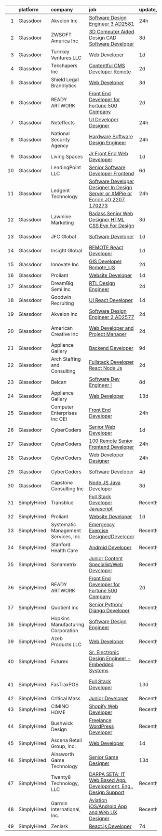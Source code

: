 

|    | platform    | company                              | job                                                                                                                                                                                                                                                                                                                                                                                                                                                                                                                                                                                                                                                                                                                                                                                                                                                                                                                                                                                                                                                                                                                                                                                                                                                                                                                                                                                          | update_time   | location                  |
|---:|:------------|:-------------------------------------|:---------------------------------------------------------------------------------------------------------------------------------------------------------------------------------------------------------------------------------------------------------------------------------------------------------------------------------------------------------------------------------------------------------------------------------------------------------------------------------------------------------------------------------------------------------------------------------------------------------------------------------------------------------------------------------------------------------------------------------------------------------------------------------------------------------------------------------------------------------------------------------------------------------------------------------------------------------------------------------------------------------------------------------------------------------------------------------------------------------------------------------------------------------------------------------------------------------------------------------------------------------------------------------------------------------------------------------------------------------------------------------------------|:--------------|:--------------------------|
|  1 | Glassdoor   | Akvelon  Inc                         | [Software Design Engineer 3  AD2581 ](https://www.glassdoor.com/partner/jobListing.htm?pos=102&ao=1110586&s=58&guid=0000018248bde6568bc8b80b3bc1a1b0&src=GD_JOB_AD&t=SR&vt=w&ea=1&cs=1_f661f28d&cb=1659077781447&jobListingId=1008035924491&cpc=B6B3C9DFD680C28D&jrtk=3-0-1g94brpkmii3j801-1g94brplaihn5800-bb053d7542c3294f--6NYlbfkN0BedaSJ74Gjs1g2m8qO5X9JEW7GLVUAx6MMatG1vm1iFZ1AEJXt9YmBBxdGXzWLnqbGQ6Fon4BxUArGb7V_sygl8RaG7Ipt_LmGWT4HlIMD0FHp2s8HwKT4DDto-Zfb9xSVlVAtviKmjC0Bf3RBc5etSFlN6YvL6tLqIiMiQxjU7sOFlZna4bWdaKYpAZr_Q5Ocr74OZc5S_WkCvRlbsmtfROGJ8bB5y6PPdgXATihWEYWsAv1Cr-OYAJmRO00mQfhZspFZGfFbvs0CyXeSycv049Q-MLouRKqb9hGneUnYq1Mgh6gRWjjAdffk3_Xvs49wSgfrLNa4eATIMsCH-Ka5Dinpie9tICc2z4JPPkMN2tisYfhhwIbriPj5OY_mPDYevsdEorGKSqY_1rqcURaxbS5qliLUkcCnz1nEM-py3Zi3GzB0PG8LI2-PW0_vtggfcq864Nx_ide_vwLYj8jwt7xGQr-T8CavOh6cEqrs3FBLdrfCe5ZqRBQ3aCTHBlGV5-YNyFL9s5hp-YGHQa6c)                                                                                                                                                                                                                                                                                                                                                                                                                                                                                               | 24h           | Remote                    |
|  2 | Glassdoor   | ZWSOFT America Inc                   | [3D Computer Aided Design  CAD  Software Developer](https://www.glassdoor.com/partner/jobListing.htm?pos=101&ao=1110586&s=58&guid=0000018248bde6568bc8b80b3bc1a1b0&src=GD_JOB_AD&t=SR&vt=w&ea=1&cs=1_6b8be016&cb=1659077781447&jobListingId=1008028413603&cpc=3B453408E5782294&jrtk=3-0-1g94brpkmii3j801-1g94brplaihn5800-7cfc9b44e995e1c8--6NYlbfkN0Al--CnnRAAemIt_jfh57jxz0oZUFSmuvBQtr16jS88RRLe8Ac7oVcsiyg-vicHt85WlGgMjQ3jT_JXQEFEJM2J6WbHKirNqK3Z481xKc2l-WsEBEiFHTKZzwi3TM2D5oDtmy1YCJtTLM5VPw8FD8ycXz93Nw6WVEOhwseukaqVqFM4pURWTwlnC0FcXcD6Ew_Oa1pjAKMnpfwzLCDWQggboFqxy3_PgB30dnCtBA3lV1mjzatN6677McNX80z9mNpHKlxWeQDKjYTOhZb4-bKRG-r5aQjZvvxu4Dovw53lXGNJXcyyjyAdEQ9o1i29Ua_IDUrR8FOfROZYHr3ASN2FMxGCBTzSZJiMbJfvhnjGymoVoaGICqDVwz0I7bMF_QLZusjrsEJzC1_nuOEDhlkHTBk76eOqOazeMEJrfKh7LVfwZYjHP97tQzIt3QWMaJ99M5XrqPITt1El2cCDmUQUkvO08C_03gv6p7d0BE2jQqjtjcXwh2auk3N5UC6OCLKBSzwfs0gjlEyYYwM2tbF5AolNSTUYGfn9X9bv5x6v4w%3D%3D)                                                                                                                                                                                                                                                                                                                                                                                                                                                     | 3d            | Melbourne, FL             |
|  3 | Glassdoor   | Turnkey Ventures  LLC                | [Web Developer](https://www.glassdoor.com/partner/jobListing.htm?pos=103&ao=1110586&s=58&guid=0000018248bde6568bc8b80b3bc1a1b0&src=GD_JOB_AD&t=SR&vt=w&ea=1&cs=1_bd7b3bfd&cb=1659077781447&jobListingId=1008033218069&cpc=723ADC3DFE402989&jrtk=3-0-1g94brpkmii3j801-1g94brplaihn5800-6e42ac23e344e008--6NYlbfkN0DeXU0vMxLyKhfauY-dgUBa_3v1DHLtGGo4EP_Dl8CiY3vcLdlFpMXdwJuQxvBToNVOgm7RZ6-g5fhj9bwb5bdO82vgyvvtEF_X3MQxu1b1FFeaetZN4pqGAJPicEk3KQN797p6-jxK8Wn5APka9zAS3gXAw25yU0aXDNZaiaO8kfX2Jlw_tNgA7XyZ2d0G_Uj40CVmyqb3103QyRJgaabE3z81Ohkzc1IDOqLk5CqB5j8Fdyh-MVoEZOShMOHnYJRcBXkHVnwuhUMhj0KYgcsQrheMWQBQKEqsHjFLc0-n52zM-kfGMiBedWEDWa8aZaDAs3Pw6c8f4rPE4ogV_25MVLsAGLK5D0qTHpz2JYcQMyLhKO3cSfV7mDR-ZFbICMWc-mZiJaTswDfGayCLtG8TSeqdmykZXYwZ6ydj9kUeVloEzjOHyshwakECZz4_QDY96ofWpVl_jFNwDlzgyx_AE1EHVMmxUb3IGQ9H8V32fGDSxvtlICZeTKHZ9TTLgKo%3D)                                                                                                                                                                                                                                                                                                                                                                                                                                                                                                                                       | 1d            | Remote                    |
|  4 | Glassdoor   | Tekshapers Inc                       | [Contentful CMS Developer    Remote](https://www.glassdoor.com/partner/jobListing.htm?pos=130&ao=1136043&s=58&guid=0000018248bde6568bc8b80b3bc1a1b0&src=GD_JOB_AD&t=SR&vt=w&ea=1&cs=1_3a8f4227&cb=1659077781451&jobListingId=1008030721254&jrtk=3-0-1g94brpkmii3j801-1g94brplaihn5800-f843ec89b18be206-)                                                                                                                                                                                                                                                                                                                                                                                                                                                                                                                                                                                                                                                                                                                                                                                                                                                                                                                                                                                                                                                                                     | 2d            | Remote                    |
|  5 | Glassdoor   | Shield Legal   Brandlytics           | [Web Developer](https://www.glassdoor.com/partner/jobListing.htm?pos=109&ao=1110586&s=58&guid=0000018248bde6568bc8b80b3bc1a1b0&src=GD_JOB_AD&t=SR&vt=w&ea=1&cs=1_3a50d0cb&cb=1659077781448&jobListingId=1008028234356&cpc=42BEC95245890617&jrtk=3-0-1g94brpkmii3j801-1g94brplaihn5800-aa380593fae3c19f--6NYlbfkN0AY4guaBc_odNxnJHTncvfwFu86WvDwtbc_K-gSZc1x5K7wdWHYCJnRp1Locsx80aYeKxKbs3sTBvFSDwBImemlYRB_e4OQYRrXxD9lkdg-qLSJy7X3bVycCTf_UEZ1FJpnKfVLQtn9kZEOtD2QugQ7t6lLq_pIjFKEkKBFYlzOARkx5WAdxaC6mzVyzPCaQkBMyymXsEkYXesGKM6c0Ogke_aBV0e1A8f4v1anJJHtoxUq_IjKhcbbERjXEvD-_LFzMHfS_bsLFuH_xUQQwqKgYGZPsNB2OvasUUVdIqKc80_W7kI_bBE2pOlwCh1a3L8sufpUrpThPGYNw31sVweWOdBD1ONp_LnZ_sj3FB6PSvwk4ZG9K4FNJHAMeAABnyalYnPeyxm9ZSx2HylghS6EP_Ew39DlYqAYuQGqC5kHrrxGp4dKPMIgF3bLw8VcA5eHfcFWvwcQ2YrbXb96PBiXYfHcFsaqO23LLPC4TUWMWEAZpQWVqFB5)                                                                                                                                                                                                                                                                                                                                                                                                                                                                                                                                                     | 3d            | Carlsbad, CA              |
|  6 | Glassdoor   | READY ARTWORK                        | [Front End Developer for Fortune 500 Company](https://www.glassdoor.com/partner/jobListing.htm?pos=128&ao=1136043&s=58&guid=0000018248bde6568bc8b80b3bc1a1b0&src=GD_JOB_AD&t=SR&vt=w&ea=1&cs=1_96ba3f10&cb=1659077781451&jobListingId=1008030771215&jrtk=3-0-1g94brpkmii3j801-1g94brplaihn5800-28f0fc5314bca22e-)                                                                                                                                                                                                                                                                                                                                                                                                                                                                                                                                                                                                                                                                                                                                                                                                                                                                                                                                                                                                                                                                            | 2d            | Remote                    |
|  7 | Glassdoor   | Neteffects                           | [UI Developer Designer](https://www.glassdoor.com/partner/jobListing.htm?pos=114&ao=1110586&s=58&guid=0000018248bde6568bc8b80b3bc1a1b0&src=GD_JOB_AD&t=SR&vt=w&ea=1&cs=1_b98787b2&cb=1659077781449&jobListingId=1008035815652&cpc=A65DF3A704A48F9B&jrtk=3-0-1g94brpkmii3j801-1g94brplaihn5800-20f55369306aed9b--6NYlbfkN0DkPptDrJXidHbiX_cAZqY1TBO6BcohTQUDFYyXRozAXCnWqtX7QyrzcYv9EndguHV_IYNUs5ck1ZNkV2z6i7iiuV4OTGKyI1osLRjBbT2zRg4N75k-chFUjmQzO5tawvSTDDEFL-1qL0mLp-23FXEbeegyyD85pNTeJpus-BFdAfUuFZdR2HcO4ROzt9wEwVjQbO5jT8VwvdkcNhJK1HeJb0Ua7HCVsio0A9xLXotKN-aJEfpke28HjUn0nmsJTSH4MM9kY8-YMSMWy_jAsh3Ci240AOhdPy7SI6MSDg8bBiz3GaLKVkHyBWbAfplSepAePt6uLIDjG-6qyaRyrRqBumabBzsBKtHFnPL-rHZqoc4mb7IxHNOBkivzFClAFkqQ1EZB1hM59JTigKHN_cGGrbUWUCiyKTsvutxSO1hdhfNOxRciErTG_ZCERDiqZmBBx2H30zsiU1KQ3u12A59LFgOuj_eF5s-MjyiwstEpq_c9h1Vh8Kl0hPAmFQlcrTIbbwbpihf6eQ%3D%3D)                                                                                                                                                                                                                                                                                                                                                                                                                                                                                                                 | 24h           | Remote                    |
|  8 | Glassdoor   | National Security Agency             | [Hardware Software Design Engineer](https://www.glassdoor.com/partner/jobListing.htm?pos=113&ao=1110586&s=58&guid=0000018248bde6568bc8b80b3bc1a1b0&src=GD_JOB_AD&t=SR&vt=w&cs=1_aab287ca&cb=1659077781448&jobListingId=1008035777656&cpc=1160948BCBA38B5B&jrtk=3-0-1g94brpkmii3j801-1g94brplaihn5800-842421865605bd03--6NYlbfkN0AC5S5KfpcrE62cRuYLg6qW_HWiPjKHP06qk-AGfbwYtGlr3wcSMURH9oqKq1q2FCcvg4CHp_3_yvxxulMQz-EsfkuHkz1KPjBr41Riy-WVNqw5XjB7TDPTmRDE0zKWWvBtmpayN9JWXoKCQaeqAIOw4SxMUQYKDqcI_RMZajx_3Qq1xgW48Dd2C--5dZ9iYlSkXd-Q-4TyGAzokiYyqDtsVlpsKJRutsKDmJ30OLJqlGrK2ApPP5YoStHI7djJ8hE_duzwc0NQywuNM4YEf32ezT0blBqgCto43g2maw5hbOS-Z6Ch8BmeJ9feZPVvC5hqlrQ5abYLrrkhsIGtTNqQnSi3Bi-r3_c8bse5wzVbO5z-d8Rzen_nRj63H6_syVU18sY7-yENVBjT8ue1QrUDkurr_sjX-SndTIL9QPKheoaDhN-mHg_GfyBzKkAmhNzBcT2xU5bNjhIxXKyXE2XYMvVvJWtEML0%3D)                                                                                                                                                                                                                                                                                                                                                                                                                                                                                                                                                        | 24h           | Fort Meade, MD            |
|  9 | Glassdoor   | Living Spaces                        | [Jr Front End Web Developer](https://www.glassdoor.com/partner/jobListing.htm?pos=112&ao=1110586&s=58&guid=0000018248bde6568bc8b80b3bc1a1b0&src=GD_JOB_AD&t=SR&vt=w&cs=1_19db804e&cb=1659077781448&jobListingId=1008033097723&cpc=C4A69CCDBB3B9599&jrtk=3-0-1g94brpkmii3j801-1g94brplaihn5800-7c86fdc9ea37036d--6NYlbfkN0BCErBklGPwVdmEBWKJvGOx97ULaje17ViBys7QDBnJ36oFFJ4rVS9Av86F4bdEHgsCb3-5Zlg3PjATLNb0LDZm35ZQ0fL-Llw0tla1pPOq9stJmTsYAU6_fUg_2S4SLtjhxEUlc1X0rWmTDc9SGQ8FBOQqeskZl0gHPox6ZAC2NjvB--WQfispaRa3frs-Hg4h_2pZFkG5clHFCnyoHwxNNqDAc3MNudLnyZIV1VSc8dY9OqZ-fpBtcVUrfylOo0EKJyceh3mg3x9oPpBjo6pmjIyduVpvzR-pD6hoYikIqSCmVyRs4D6dxSW4VT2TQHcnFw6CGK9vYY-46ap8S_yh8v9ObqFN7O-P9QV_O6zinYSUoEFiWTzUneV24x6q6DvBd29yxqDzm-5hDO-hkJXIaTC26RAHeWFoluAgdCguMj1pfzHN2gLxFMvTrKdGCtYx0g9VNwBJcKWJ54rbJB7R3wd6USMnhn970HxEKQgqrRq26gpL8HRE_LPGV2PQwgBtBLxeTe5qdfWqWNfEOTSEfd3d8pY5jSgCZVqvTLIXdjCrY3shqSter7cn_EzgzCeHZnphZJmaEXjnXP8sGVjZ)                                                                                                                                                                                                                                                                                                                                                                                                                                             | 1d            | La Mirada, CA             |
| 10 | Glassdoor   | LendingPoint LLC                     | [Senior Software Developer  Frontend](https://www.glassdoor.com/partner/jobListing.htm?pos=105&ao=1110586&s=58&guid=0000018248bde6568bc8b80b3bc1a1b0&src=GD_JOB_AD&t=SR&vt=w&cs=1_e7fca8c2&cb=1659077781447&jobListingId=1008023577553&cpc=BC94DADD91C18169&jrtk=3-0-1g94brpkmii3j801-1g94brplaihn5800-82fa04a05c3a09ae--6NYlbfkN0AMU85yDPFKRmyNaJX4vsZzzCZO8oGW3wN3dIQS5LuX8APSEdPLZuyb0wEk9g8ACfIYtRd5OYhqVF7PEYILND5L5ULGQoXJqPDg85ajoEp9eiwBN-yo4Ety9oRhcNMcfo8gSCGC_MNm0DhyPSkrPsHd5NLfAJLy_E5cihRLXRfhqSiDCRkttL6mZRv-bFAmdJ0VjdKHuHumLPfPTlsTYJAJH72yflCz-wTTYb6RudAr5LOvRgUTjSLEFPGjIVYSr-y80JfWcnHcM7nRCwE47VwHr_NMNzFFXivU4jI_0HIrKPm3HtaI57GElQhMB8n1J9x3pnp9HFACx5RTtha7q-cFkog9uCm_cnMl7NUG5-c6LrwqNu8Hq3uLl-1IFXUxIm4KoNTaRU9K7BulNriFlOF03C8xhsP1CCIPZAeZRoI4vY7QgNSDYRr3OCPVdLQurb8EZEFy9MIPUj_QgTv9oCMP_1EZ0oWCUDMSr0wnQ_sdGtV6pcy4kTqzKqNQTVf6OQS0wkORQrMJ13Xiyz7TXV-mP4Q5o5OXSpXIreHImwhR7pYUnsPzKviObMLtd-OcyTkCHraIk3SFHy4YayMt6IDPnnc-6ULDmot_SlttTLbJ_r4gk3my5lU2XgCCcxYLivBmSIgo0gFM1TFYGGbIpfyuOdvfta2UsBA%3D)                                                                                                                                                                                                                                                                                                                                                      | 6d            | Remote                    |
| 11 | Glassdoor   | Ledgent Technology                   | [Software Developer   Designer   In Design Server or XMPie or Ecrion    JO 2207 170273 ](https://www.glassdoor.com/partner/jobListing.htm?pos=118&ao=1110586&s=58&guid=0000018248bde6568bc8b80b3bc1a1b0&src=GD_JOB_AD&t=SR&vt=w&ea=1&cs=1_1496cca6&cb=1659077781449&jobListingId=1008036293673&cpc=3BA4CE39D5B5DEF5&jrtk=3-0-1g94brpkmii3j801-1g94brplaihn5800-a317307a3159f946--6NYlbfkN0BhfrGGbcblirJ0_oD-V1jJ9SBvie1turFDKTAe6KCgNxcglQf_GDNs19Mxti6n_Sr8FU0Gy7qk1R06PT4bc9sbvJJegYA8FIK1Zd0Kk4yucG9-8w6TtImvAhnetp4zR46hcn14uJG57yfNX0_zoERoc9IMjsVosQ21PUFOrVbD7iAlQViHdIUZq_I_CmkEwDsdXhDJvNPk1qoqiGCS9ZVJ8a7LYQamwXRNq3ZhsCUVehXb3jR-kGOZociJbsLoCGna9FO0y69R9KdQY4wwduT1Q4N8ZrgVZrwUl2s1YFUyN3MiM6KDzLIDJy9EfiSdeuFsQxhnUkQN3RC8se-qissqqLLkbs5zmBC_nYK0pDDBrx6lxtbSNNURGruspauEyKeJ2C0xiEPE0ygdDUIqKJfWe3aPDnSP1Lk_hcz2SwoT3cRMEOjgaoEjiTGdXkUHGTG_OK92lsPGYV1lrUHITkmS7OCgFFILxx3FPADWDmVhByUyW6BJbLDhEZprtQb7XVHal-vrWZ4pAKzGp3ENKrOMN2RIUtHlhcm-YDZWPkUMAa5A09uAGU_HySnqzgs9hLMuAWhgxLJ6bz23Tl6Ad1KOH9R9niJ1S1lxapb7uD86LpI2EKAPlU1nN2klHiupZGUbpZLUiLn8CMetB__bpbM4wIaoWz8NW2lWNO85Ncwr6IG_eIBpq74WjjZlqqzdAxF4icK1qwsiksk7I5Ve_Eb7)                                                                                                                                                                                                                                            | 24h           | Anaheim, CA               |
| 12 | Glassdoor   | Lawnline Marketing                   | [Badass Senior Web Designer   HTML  CSS    Eye For Design](https://www.glassdoor.com/partner/jobListing.htm?pos=106&ao=1110586&s=58&guid=0000018248bde6568bc8b80b3bc1a1b0&src=GD_JOB_AD&t=SR&vt=w&ea=1&cs=1_d9f06a48&cb=1659077781447&jobListingId=1008028237756&cpc=9A35C3CDC9AD954F&jrtk=3-0-1g94brpkmii3j801-1g94brplaihn5800-5fb0eb4f4e2de45d--6NYlbfkN0CSgGTbSPgM0xpgWRkp5SRTexU57Zk_6_bZ18eqb9d2QAIj3HCdex1xvxqOp6ajUhQiRTJNW1fpP7Fg7WVUyRqdkrCtZ4fm7tW8y_iFjKH4pm9BC9J_9qYWk1PD3ToKEQ95_-sAFR3Qe9QUUpNSSSmUcyYNQiclhZzrlzQMIDBGCoK2t9xqfi8wGygjhYC1Nqw1yPWlLCTQ0FrD1oRa0AvmkJxOXB-knWTZQ8IRXDdiMy8OpZqH_CwD9egkBpXCOllzXIsT-qwnGJXRyIaY-p_GDnXxi8ywmAtwVPH6Gu4nu7FSbS4cEcIQbdqViPDUpe2JJCoOVndUbwp_4tTjiKcF1utpaoBJWWAVUQED8RNdHG3t2LCm-F8dXwXVZVbxIDTRvp3xiaR1BotO72BZ8LR_zL-miHI0jLOA9YXQ2Z27C_As-a7roSQSBqWGyjwhM0_4-h0hmyhzs5xJ7VaEy84yfk9E3-kGeYRBLisRqeorqQk3BkQzkc1FKnpK-Kh8v4t1J_okgN2rIQ%3D%3D)                                                                                                                                                                                                                                                                                                                                                                                                                                                                              | 3d            | Tampa, FL                 |
| 13 | Glassdoor   | JFC Global                           | [Software Developer](https://www.glassdoor.com/partner/jobListing.htm?pos=121&ao=1110586&s=58&guid=0000018248bde6568bc8b80b3bc1a1b0&src=GD_JOB_AD&t=SR&vt=w&ea=1&cs=1_374fe7e6&cb=1659077781450&jobListingId=1008033224819&cpc=451933188B21919D&jrtk=3-0-1g94brpkmii3j801-1g94brplaihn5800-3d28520e6c094a8d--6NYlbfkN0CTchQM2BHVwpx1ktW2NlScLUjL7QVSfIE1jdaBK1YcLNx1-idAn4bz13YRyUITseRnCGeWcDPhFcRboTWsj7rNnSH8UAMh4MNIpoE-ytK2xNaVcFR9rcpssXmqZDFdcFqUDxyUfhIEcXRfubZegfj-uXKVxItolDnJQmN71WbfC3rFjt2Ncurt4MOf2TtmKWcmk4nUAai-nJ1CPjTR8n4OoyDBWScS-TyRKCff7v5_vbmVkXkgpiM8zoO_g3IFEMbgeJX-FbmGVoqGNCo4z3SzjqxGmLG2QFk4Ad_j1qcv9L9FrHZvPqsKmIULTw_4pZ5-BxBnFKUKBxYENoAG040FregBu7pTJgnk_e6a5XB0z0jGOcc13WeI_BAud6yZCn67u0E5YYXxmX0r__t4PsSJ__5LqoQaVw7eMpw8B9TJ7M63rQPC8n_xqpXHcss092pSpmGeAJUnF7sBEo0fvTmr1OFNANvVgayFSHALsAXUxBVUfHO_4AFlgqF_6JEk4NYW0y8o0kOW2A%3D%3D)                                                                                                                                                                                                                                                                                                                                                                                                                                                                                                                    | 1d            | Harrisburg, PA            |
| 14 | Glassdoor   | Insight Global                       | [REMOTE React Developer](https://www.glassdoor.com/partner/jobListing.htm?pos=115&ao=1110586&s=58&guid=0000018248bde6568bc8b80b3bc1a1b0&src=GD_JOB_AD&t=SR&vt=w&ea=1&cs=1_e98da26b&cb=1659077781449&jobListingId=1008033584137&cpc=654405A9B1E0A9F5&jrtk=3-0-1g94brpkmii3j801-1g94brplaihn5800-2a83082ed18ac851--6NYlbfkN0BKkHZu3wF05EeDimN_p6sYpKCMArvwa95YdH7UpkaBCkTAlOdu2lVgZ5yts_CGftg5hKCsCSvk-YoMsBXhsf4Bw9OVrDJrznVBisXgtqRMSDhbo_gjPnlYnwgpWPDDDaE_xuHizV4LUTbtapQFpHKhi51M_zh1m6TajkH_HaiBh6TjAYmk1mtDFNWBPfXrVvdfIOvnQTXSGwxyqwJhb7Lzq4DO0iR3ERq30t9dv_ZzlN8PyUd2gg-h5j2kgj-kmLTP6tFLA7yqUMXPHWp5nR_I29d2gBrtdMnvDDM_zvqVIngPmmaLXtocwk7kclNE2RQmmtr05U8E1uLVKdP7pSRzLGpLbqfGKAg2qnCGwrkis5UUz_MeCdZd9UyCaH-Cyjx1ds4PmWA_KHz4QWVyB9O3XV6KpP8D7fmvnZHt5xg1j9Qb40mQkwpq2KmN3WdFk8Akx6u4bE7Ho6ejW_3SkkV11Cx4G-Itxei2XYwPFQkzb0EbqnWs--5pN85zRiDyQVMfkGId1PspPw%3D%3D)                                                                                                                                                                                                                                                                                                                                                                                                                                                                                                                | 1d            | Remote                    |
| 15 | Glassdoor   | Innovate  Inc                        | [GIS Developer Remote_US](https://www.glassdoor.com/partner/jobListing.htm?pos=111&ao=1110586&s=58&guid=0000018248bde6568bc8b80b3bc1a1b0&src=GD_JOB_AD&t=SR&vt=w&cs=1_f4e3a879&cb=1659077781448&jobListingId=1008031307907&cpc=1FDE87803EF93CD3&jrtk=3-0-1g94brpkmii3j801-1g94brplaihn5800-92c06fa26b15e091--6NYlbfkN0AoVyl0Z5GpsU8Pgj45A4EeIowv7x5WSzAT0pLcY0odFLOPkGN5ztqUNUO_fWemwQe5-VMDe7F3-Vrll5sHLlUq_2_78Pkp5xNceejwKY_LLuVvIzZbdNabonVXuAdda9DvCqsdB8i2Ms_anKSJBvAh8TjJcgD9AubEjrAT8JzbKiVJWSqjsSuWY6ROtv3EpLbCB0Sb8jmZhznJ6HsUsOBYMx9NdYNPH6nSmZM9TKPLcGNWlxWN0x1SJFCxwUW4AVRk0Dcu1Jglxc5UCUSWP4ImdagzowzbGC3InyImGi9qHp3RTOyUQf7vj6ykF7uhFa0Yw-p4WEedo5ctYZWGVixh1WsslmHvWjSF-XOo1nrhGBYPk3bOKwbI7A2q-e00TasSthbpTBfQUuauJpXlM5Fm_TXZ4pqr9Z-sPnLXCito5K5TraWdM48WflJsoyVISevrd5zGJuf86A0PZmesWOS-9p8VNjlYOgGuhnNScHC9qh_o6dHNXnXrWMt0-o6NE-aIiGIE8nO1I2GOZ1_Qbg_Cm3f6x0Ds5MU8u5YFYVCq7cFDdXQpWeST)                                                                                                                                                                                                                                                                                                                                                                                                                                                                                | 2d            | Remote                    |
| 16 | Glassdoor   | Proliant                             | [Website Developer](https://www.glassdoor.com/partner/jobListing.htm?pos=129&ao=1136043&s=58&guid=0000018248bde6568bc8b80b3bc1a1b0&src=GD_JOB_AD&t=SR&vt=w&ea=1&cs=1_6868376c&cb=1659077781451&jobListingId=1008034403112&jrtk=3-0-1g94brpkmii3j801-1g94brplaihn5800-c05660cb7fb4f90a-)                                                                                                                                                                                                                                                                                                                                                                                                                                                                                                                                                                                                                                                                                                                                                                                                                                                                                                                                                                                                                                                                                                      | 1d            | Remote                    |
| 17 | Glassdoor   | DreamBig Semi Inc                    | [RTL Design Engineer](https://www.glassdoor.com/partner/jobListing.htm?pos=107&ao=1110586&s=58&guid=0000018248bde6568bc8b80b3bc1a1b0&src=GD_JOB_AD&t=SR&vt=w&ea=1&cs=1_a67fe68b&cb=1659077781448&jobListingId=1008031268304&cpc=8B69257BFB62E45C&jrtk=3-0-1g94brpkmii3j801-1g94brplaihn5800-dd7c28f29961fe90--6NYlbfkN0AtlW_omU2Xx3W-19HQ_drmTKCWebiHnmA5lS5PDL5G8VZrnQuVcD_reF50_LZW-myWKlYJhaFIw7AIdWUnLgxDbArVJt5AJaH36ZjIrLsBUMdGgCln9stV7_034t_YdLBJ94zv2YamU1jKSAIEywTdTg6o50WkYSU7jrReFwD7QRT2uN8KEmwiS38Ab1K-alicyiEkBDEf2HgXEid1KzVDJYb1aHquL8v-gIPWP9VNBE7C8GUIQM_QIIKJaQIPzYNl5_di3yfrkhS5KKn4s7fRstMqJHRokBSZHeYOQgtGfqoiwhLiKOOz1UeU0oP-R2FZld-Ih_BTICd4-EkKToMNw0NwwII4yQS9YQdObyiy3v-1l5uhjqNvkP8IETkp6H5siqFTXXnMHLKNX2GSdY2FKgQxzWZ0qtHhJsGYm8A3FWVuIKfhHQQhy9qc0sWmAXAg5XV-7df3w_YEfwnJES8M2ug_o2HH0y8Y4njKRH-GhcFI5CixnXQROr-FWD_VTm8%3D)                                                                                                                                                                                                                                                                                                                                                                                                                                                                                                                                 | 2d            | San Jose, CA              |
| 18 | Glassdoor   | Goodwin Recruiting                   | [UI React Developer](https://www.glassdoor.com/partner/jobListing.htm?pos=117&ao=1110586&s=58&guid=0000018248bde6568bc8b80b3bc1a1b0&src=GD_JOB_AD&t=SR&vt=w&ea=1&cs=1_e0a560d1&cb=1659077781449&jobListingId=1008033583094&cpc=2F9DD8B511C89582&jrtk=3-0-1g94brpkmii3j801-1g94brplaihn5800-f2ae3ab771306160--6NYlbfkN0CxjMr8UpMCA6oxnxQ4uxcX4bQnO6D1al2wmyIZZS5KU-tvIHWzS-95XUksm1Da5irDaC4Ih1HIzWVvPMhPqSWM5TTj-uhAfzjxWcpuGYplyY1EyMPsnvb1WnmR1wXymk29X9si9LnLZlOmvHcyGPrd72q18Y-JZzKFM2ZThfMB_xywKoOEW6AQXgsLOBNzj6UC_aJiI-KLZ5lwPqJxXskzdDxuW-TulDI9UC_GLdbzekczy-wqGRpTJzbTT0aXp6OY-76HFpnfoaJk8gIwPJN4FK0cWc2btal7IeOqYV5a6IzMYm7DG-xkgGTszSDKy0XtEJq3QMOzRuFn96xU6-kFAPbIcURWRHF-PFFbSzxxPzTE4r_Z0fY4yAePVP5g_pzfxpMPBicBiojoOD6CZIjkLmxpVIXeaBWJYSm8aVxAsSNobRwCd3nXn3Gr0gofhann4--Ktu3oUyPWgT9JOF7Gclsoriu-AnzCpz5D3mHUvXqfdbG2Aq4MJXh6rMd4bKWsQRJfoQV5_uGp46L1oCx_nB-pgrz4Arjv0dMVjdFnoo4tOSShhB12)                                                                                                                                                                                                                                                                                                                                                                                                                                                                                | 1d            | Dallas, TX                |
| 19 | Glassdoor   | Akvelon  Inc                         | [Software Design Engineer 2  AD2577 ](https://www.glassdoor.com/partner/jobListing.htm?pos=116&ao=1110586&s=58&guid=0000018248bde6568bc8b80b3bc1a1b0&src=GD_JOB_AD&t=SR&vt=w&ea=1&cs=1_a26e6bfe&cb=1659077781449&jobListingId=1008030746176&cpc=F5E96E35A1725171&jrtk=3-0-1g94brpkmii3j801-1g94brplaihn5800-33ea6736c383ef7d--6NYlbfkN0BedaSJ74Gjs1g2m8qO5X9JEW7GLVUAx6MMatG1vm1iFT7zJw9bbYSvLQu3gAZV8fn49ou0wgZhR0R7SkSyqgna-jc85eZ2mbiR7KdTP5n7IHQnYV3oB-rwlvcK4dMXjA1ZyImtlWsfdDPs5om221iWQ65cjswJWL1UVY-ZUzBOyAwh0W2l3ZiLO70u9eU8uDNsRdnFrHAd1BpYBT9oxQoIx7KyMRFWHk-5RilgHU7PGU2y7OxR53-U3WSYraRLCUW8BvK413LfNgt_Aah5-0zU6IDZx8AneqS1yujHlDl0luveyTAqmhfffOsVpcston8BAY5fB4L2bWNmZth6QHTi7TIvh1ftvfrbRO7r03Dl_rZHzIQWKMoMrRq6yFWjOu-BfSp0Rr_kwBzo-AJztHK3mzjUm7pegSMEeATzdsr7e2g3pPgOiag2A6wci2XValH5yAN_xErjCoAhkcNL0cPmSR2M0v6Yoy00DIDdk0N6lYjtB-27sT1k2yeTO7bO-9g%3D)                                                                                                                                                                                                                                                                                                                                                                                                                                                                                                                 | 2d            | Remote                    |
| 20 | Glassdoor   | American Creative  Inc               | [Web Developer and Project Manager](https://www.glassdoor.com/partner/jobListing.htm?pos=108&ao=1110586&s=58&guid=0000018248bde6568bc8b80b3bc1a1b0&src=GD_JOB_AD&t=SR&vt=w&ea=1&cs=1_7c9a76cd&cb=1659077781448&jobListingId=1008030362586&cpc=39EF89E0C6A5CFA2&jrtk=3-0-1g94brpkmii3j801-1g94brplaihn5800-5d6ef93170b41737--6NYlbfkN0CmboOg7byfHkYh7A7bJaojXZZUQl1Y4lRn8-5zII3_3G0w5OcVnM5qv-Y0PywkyzgENIzCDpksbE-PuJ6tEzxNENR4Mrk-yqTAUgP7UzprmurtRaCGzX0mAi3ZtaQtPFgJiRV276dk1Q7_wnq0bZp76KKEEZtv_vaF8_GAwA5CRI8KtDdOFhbclts49rxMQXqsffFKJdQ6SUZbry1jCEjFtbsgFQOiNXJQU6TpNDrXaoW-v0NooQYrCQlcFl17FutP-75Dp_PKi81vctK0J7WK9EQWrUy-ZExgv4mpJbx9Xq6MVAHItwfMIcsSOyarZz8AEntfCZ47cOLA0bgcsTaEo_7ZBW-gH7uxzPrG2y29EKZyMawLLZrvlyddePHdqiXlHAyTtYzskL8YgF3XFZt0YLq6KgMEm3SOQR27txQYo9uS8gELGTF5PsRs7DXas8EfETkXKdf8zOCa7LJy7w4MsNS6xFdv_mgZXTAtA72GIPFHOKpY-o_ACrJz1_vfR9xxtwLREolc_g%3D%3D)                                                                                                                                                                                                                                                                                                                                                                                                                                                                                                     | 2d            | Fort Lauderdale, FL       |
| 21 | Glassdoor   | Appliance Gallery                    | [Backend Developer](https://www.glassdoor.com/partner/jobListing.htm?pos=104&ao=1110586&s=58&guid=0000018248bde6568bc8b80b3bc1a1b0&src=GD_JOB_AD&t=SR&vt=w&ea=1&cs=1_8c24be00&cb=1659077781447&jobListingId=1008015204321&cpc=F4CC4721A073827F&jrtk=3-0-1g94brpkmii3j801-1g94brplaihn5800-04df99de1115416d--6NYlbfkN0B7asqLSFTVh84QNhoMZnykEkqd3VzFRgpMd30Tm6Y5VAR0GYQIAhTEALcfM-Zhn9fD8bVtsauWf2bJC5qsUBNxWxzwk8a96xOOKY9-19yMMvHkehMIdjOaJoNB6m7LaeaQjQKxJYW3mWfW01ShS2-S48z205dlIMX1ezKrikYn70SO6_3EOjciYZ08OXw4R_9VzeA24OV3MvpzK00_psc1ErsN1zTOZwlX7jUPWpqQVXAO8GJWmS3pYDJ2G3KMqIykOBdAGRvSObDfTMtYHJxcVLUWUABTTVSoIsaICobLkIocPGyj3u8jUQRfKrFTwMmXthRK9A1XNV3A1xfVy2Qcxi1MC0Lozls6lVxm-sK4VqV-6gWaunPns4YH95JOQ3KXHIITrcSA7H4IKlgtMPbE0joHyZdZaJk0W4zCyHiqwnaufk7EfovL9h0FEjUAn5yRy1bZXNUH9GOyK543SnQuvNSWCxZNH4oRJbnlFjQdhSUXvOE906OL_JebnqofJGM%3D)                                                                                                                                                                                                                                                                                                                                                                                                                                                                                                                                   | 9d            | Brooklyn, NY              |
| 22 | Glassdoor   | Arch Staffing and Consulting         | [Fullstack Developer  React Node Js ](https://www.glassdoor.com/partner/jobListing.htm?pos=127&ao=1110586&s=58&guid=0000018248bde6568bc8b80b3bc1a1b0&src=GD_JOB_AD&t=SR&vt=w&ea=1&cs=1_ec9a19ba&cb=1659077781451&jobListingId=1008031200042&cpc=3BA4CE39D5B5DEF5&jrtk=3-0-1g94brpkmii3j801-1g94brplaihn5800-fdff46be6b782266--6NYlbfkN0BTBL9CChlMkCcTieVGA0sj5JWrJuaidehjDXLtuLu57j0yT07oEOi-yg-OuRvmNLdJe4Typr5Nbzgpjq2cCflnBzQgeU5pfF_4jE1Q4PxOyM5la1RoPe0uTpqlptj60QwegI68EtSVLXaJzivX5VPkCJjY71glestnsbMyk_qnUVTOLOLuiR5BZWBYwJr6XiK2bPtCMn9-rr1SEcwL4mYCroQuHCfMytJ38OQSm1QuRxZsbXCypomc0Zlajxrg79PgWygYHgOli2--PlhanLi4VVJhFzYIkV8p0VL3STym2w80XrWrjbYJsXl8bdOLHrZWP9uitenxjo4aR2t3f_v0rOnghWYdMPwc41OrRZCQclhrik9A79GVOGc1y5BEwlrykdqIwP9EHlIzCA67XTEp2Mg1eyqQt2__FMgmT-C8GA11lcReYT8P9HstfWRLGequRDMHEXqVd0W23Cyx1Iudrkio8A6IV1jAVDLI-gsuYbni1ta8QJc6m4Uuy_bt9A9gUiVdcx6Z9A%3D%3D)                                                                                                                                                                                                                                                                                                                                                                                                                                                                                                   | 2d            | Mexico, MO                |
| 23 | Glassdoor   | Belcan                               | [Software Dev Engineer I](https://www.glassdoor.com/partner/jobListing.htm?pos=124&ao=1110586&s=58&guid=0000018248bde6568bc8b80b3bc1a1b0&src=GD_JOB_AD&t=SR&vt=w&ea=1&cs=1_bd05e6da&cb=1659077781450&jobListingId=1008018546651&cpc=1160948BCBA38B5B&jrtk=3-0-1g94brpkmii3j801-1g94brplaihn5800-2cf663efd98607ed--6NYlbfkN0DXzDzZ1Oulz9LSjzVbF8otUHEujJfFPwzVdyJWZPnyGP21i8g1idx-A-BThzGW7o9qGm3TV_vsu0rTFMvtl8qA327CWGgCOjyYWtHT3K2byWqAEJrF8czgiiueJG5ObL5nrJRsyeW1F1OQWIPEX9NBDZlnziXevDDLYRrmFm8m43P1MJXHkhD5jhZnJ3w-UI06AWV5P-yl87rijlP6M_vShT9pNU7f_F-sYa8WYHI_r9W-MYJqV1P4-M7W1oW3S4ePbECw1XFLxwO6bjxDNcNDG1PXLeDDzzBFLRnYnGsZ3K0Fe3VJ5iYVj_nB_mpL6N1oGSPgptCAQhkp1n2OenLlGYvCMzw4soqDrSTlHxH5i61mpGZGhPDHbSC_jXu7gsevWGo8o6pahsBTAkGVL4N5DqdO2h4ZPioTal_OojCN58Z81JPURufA4AMLWtMf-1z8D_TjawigayK_mHcq-0h1DItxBWlc8pbugwqae5txFisoO3uy979Wq5VkbrNUkZrv9JTffPXOZ0jb977kHoULOXzhZ9kWdGwV0SE3nYlgVwP0D0Nq6XuxWXXNolTrbYdSstRNkdSnQ2doOjEnvWRYfD6CssGm7WCVtUHI3JYGKgICbrMaGwZ6Dng5UkdSghGP3IjyqZ8axnxRGPtc7Eu49gSPn1IcI05x9V3IAQJrPESZIgW4oWPMEKg0Pn-hcD0PUutHFdJrCxuZI0aA5IAMtrx8ZPm6nLtqyga1QkSu9lNEx3xbFTh27jkNs_uE0MHp6XwPKGQ9MNytNQLlRkIhuexHr_EezduCGIroDeQwQfHZZ47zuuJ9)                                                                                                                                                                                                           | 8d            | Seattle, WA               |
| 24 | Glassdoor   | Appliance Gallery                    | [Web Developer](https://www.glassdoor.com/partner/jobListing.htm?pos=110&ao=1110586&s=58&guid=0000018248bde6568bc8b80b3bc1a1b0&src=GD_JOB_AD&t=SR&vt=w&ea=1&cs=1_952f058c&cb=1659077781448&jobListingId=1008008964913&cpc=F45C15D234B746DE&jrtk=3-0-1g94brpkmii3j801-1g94brplaihn5800-435bd2b6f8cacd5c--6NYlbfkN0B7asqLSFTVh84QNhoMZnykEkqd3VzFRgpMd30Tm6Y5VIWEtl-JUdIb5_V1pDXLEt67MZ9QRJip4E_XGA71_9UcOW0fze0NvpWi5lOlztwP0lYIKknV_h1k0zZw_2L_e9TM-_ji4Ic1WxJ9mFuuPty_91pkbyzn6k3GS5ZPiYQ6vFW4Q7NJFgGvSQ76GfPqtA3jplN5EzGFwzrhBJOka69d35R9RnUJVDtPMOAGFkNmcJ7N9tGYAfAyqBNPb3KvJ3NdR2iT8Q1AL6l2rp4XivS9dXYVwfZAlf5mRXo1ElMFaqa9AnHsyDQEKMYD3d3-i0iea9DWx8mcoxVyRy8kyNiBX8TtJ4Rw68VJmqQx39o229KgOhj4s_f1D9T-kfQIV9jLRgo1ld9YJRAM5Gv0gP3fLz9WXQi5q9d7dNt3fizvdyLrxAWa4CQxUke0vyGOh8cVhLKquQaT-rgivOINB0K4Y-DaHIygM9Uy3j1ksjKg0EQzkNRS2jQV)                                                                                                                                                                                                                                                                                                                                                                                                                                                                                                                                                     | 13d           | Brooklyn, NY              |
| 25 | Glassdoor   | Computer Enterprises  Inc   CEI      | [Front End Developer](https://www.glassdoor.com/partner/jobListing.htm?pos=119&ao=1110586&s=58&guid=0000018248bde6568bc8b80b3bc1a1b0&src=GD_JOB_AD&t=SR&vt=w&ea=1&cs=1_4ae9c66a&cb=1659077781449&jobListingId=1008035800680&cpc=334ABAF5D42DC775&jrtk=3-0-1g94brpkmii3j801-1g94brplaihn5800-c87f8a2550b19f3f--6NYlbfkN0AVVnl_N3xmP3MApcGA3sr6MLnz8P423WWILI1WvbjE8Ry71v-lom9NKs8rBQiPPSe6fE6eC-_i79ZfiQtIQlHdcT37RjLu2e6tXF6DNgTmbHcoAKPPvQfJ5regLaUAHTpKocBAO8BYvd5ATIUvhtKB53EL-kswwdCNlFFyBfvbXFVbmyth-F7CAv4JlUf0HGnsof_YbV2-lsZYOQgt-S3kIAfiiUCy9QoGO8pipU8RKnwuOdvVl5t3acgdOP25418Ga21rPes9wlbMEygKMVuEIcMdoudJdH5nRz2knjmFsVAsYTC4Vh5zRimM16GcqCyCcx8SOJiCcG_pj3NwfJaPyq9cZJMIgy146QQ35ivp0wTmfRKhonrhIvvBFd01Z_VwnDVkGYfWxvG9XP2Zf023kNqlBBLAVdxwWJMlecduDD0M75oXmVO1TEj43TFnS_VfnQmWhMPmnaRVFuBKFR6McoI1r_ize2I04WxNX_m-hns3RkQaK8pKMdnrAwHrE9SxQJ9A7clmtw%3D%3D)                                                                                                                                                                                                                                                                                                                                                                                                                                                                                                                   | 24h           | Philadelphia, PA          |
| 26 | Glassdoor   | CyberCoders                          | [Senior Web Developer](https://www.glassdoor.com/partner/jobListing.htm?pos=125&ao=1110586&s=58&guid=0000018248bde6568bc8b80b3bc1a1b0&src=GD_JOB_AD&t=SR&vt=w&ea=1&cs=1_fa4eaace&cb=1659077781450&jobListingId=1008033321142&cpc=451933188B21919D&jrtk=3-0-1g94brpkmii3j801-1g94brplaihn5800-190b0f0d0a8cc523--6NYlbfkN0CpFJQzrgRR8WqXWK1qKKEqALWJw739KlKqr2H-MSI4eoBlI4EFrmor2FYZMP3muM3zfzcnN-JvHsI0kZo_8d2Acz0fPWeB4RRJ3lvif6D8V6YmBWFvhZs9rcK14eljosNVHwQHvcUFb3reSFTi0Qh-_rF-U7_sx9cRJC9ChViD2qUh_5nuMrkiiK1y_R5MRn73ABILZ57iPxZpAXAWAitRUoL-7ajca2Bqd1s0W6MWcRYpCV6pk4ePxDUamIC-Ckab-vn7By5rlEj5MyPSr_7O5BbYRXaSdw5J8Qkq4OjiLBddRTRilqcdD6LGReiH0VDgeAqIZNFeBngUUErrt35ZQ6E_pN-fC30fwcE62CQVsCIpibkdtMynsZwIGfI-XqllWIGFKRHTzLsCHANyrawYIEgHr0SQi3kK8uIOfxJXHh7JJY-m__oaDUE70pGk-mIOIr95Ixx9SJLtTPcG8ZrqRjLH7DtyS6-1qu5B5UoDKV20YqrLnKHyskg8RJup1MPTwas7D7UDXnKQyqr3-nU_sBqzDTqxdUBASmhyPfLV86a5XwHIyo6sQ22xycw0oF11JcZdrH-MSNd3gtGEL7AvNSXALVV4NJuNfgI8yodjLxXBeKdOHJPT5Hy7Gtpp9klaFg2ANGM0N-7jG-k8bB7FGlVZjIDdmqku91GGRSu5ER4wPT5PI8Kd7u1hK8fu1mTEfN096O9MSkTQiYHVUE6g-lrH3cxEP-LDjT947t4Veu8EFj9HQEXrc7RIY3g3tqGyPuETiNk6URv-Tsq-ystClio2_Qd7WutLoL7Q1XzrHWX6HK-YFjmXN61yf15PxPbjUZUNM80b0shDmA7fqOJIUYbqoBfuvfhRaX8rNQMH2twyH3ejfISArn8GVzwDeVehjv46QouLjo5tlXQYkoSBGbG3qpUAQ7o4KfGoDgeMYHmAHBovjn-UAoU5eih6Akp84Q2wn4nJABy55RILzZYZKfxf-Ar95ls%3D)                                | 1d            | Aurora, IL                |
| 27 | Glassdoor   | CyberCoders                          | [100  Remote Senior Frontend Developer](https://www.glassdoor.com/partner/jobListing.htm?pos=123&ao=1110586&s=58&guid=0000018248bde6568bc8b80b3bc1a1b0&src=GD_JOB_AD&t=SR&vt=w&ea=1&cs=1_a8cf504d&cb=1659077781450&jobListingId=1008035739414&cpc=C4A69CCDBB3B9599&jrtk=3-0-1g94brpkmii3j801-1g94brplaihn5800-7f72824af5f5d29b--6NYlbfkN0CpFJQzrgRR8WqXWK1qKKEqALWJw739KlKqr2H-MSI4eoBlI4EFrmor2FYZMP3muM1gAplSO3JlLCs4srCLPGOuB2MP-I3w_BsRsAIRAHJyFWRsHqBxmIxaQ2ifdJgrpS2f5iJShG18teHbrB4eXw8LWqBKBaqwP48rHDbIo7fhcEcBPPKrT6sbgnEAdMhL2wumfm6Nt5ZlNiBxfWNmPAO6Fsy_wKNLj95SGqrISE7nbIbR_TV5HpMLJm0Iti7V2kGqyoI0wZ6mP1klyDtrwjXx5SFaz3zon2G8iKz6yD0TRAMakyKHMH8pI9PzOp94K7kXITUnFjqgsSR91JTcWhAiZpf4ZIRBFMwCBQ7IYXL3jl16EG0rgBh3V4u1VnF2t3f3YIQzBqcs-UCOaJvMXWIN5OHZv_b1TvaC2cjIkuGKq6DJLc_FGQVt3DsSW_gUwIQFJfRyzN-eN5I175kv38E9J9zX5hPyfAafuMqtFlSMQ7REfGU0aP-qma-1_8y9acjZkguPKzti4xBccmjkPPWn6RaHC_gafnafe19OULFZE5AowMt3k_YQtp1yPFDlZZAzZFNtAA4Xpt8DoBLjszpvup4WJos9MLKlu2pK1cKjiWurnHg6MIfXD93Gn_DHCujMryOLsTte0ZZ_4O5um7lqnuCx9Iul7D954nqm4Dkip_sousntdJHbTZ0lvmSh7GhOm74lRBvAA21ZJz2Us2m7fK2z1pYdkAjTYj0gw32fbHIK5LXFg0KGQRcTd-aTFDLzFgSOrgsncOArMhwGaHLJbJcLPQbpakJnZLaztVQj9XBQ_F1xw3gDTU7aePM9Al4_4F4LYKfWcb1xSDedych3sdLKj5Ln4QMpkwww5yJxjr9Hk6WaVNmlQDVaUcPEQq1DJixalf7l-zIEY0njsRa_PXSbt6wHZrs23lqtbjNBrKr7-xICtCPrlNjbMgouKl8BWqNIIKQ0IzJq5SViN9ylp2RDPAz4Yv-fRj-8XOOtIQ%3D%3D) | 24h           | Los Angeles, CA           |
| 28 | Glassdoor   | CyberCoders                          | [Web Developer Designer](https://www.glassdoor.com/partner/jobListing.htm?pos=122&ao=1110586&s=58&guid=0000018248bde6568bc8b80b3bc1a1b0&src=GD_JOB_AD&t=SR&vt=w&ea=1&cs=1_5b58c8a8&cb=1659077781450&jobListingId=1008035739588&cpc=451933188B21919D&jrtk=3-0-1g94brpkmii3j801-1g94brplaihn5800-34eacda9d8f4f3c2--6NYlbfkN0CpFJQzrgRR8WqXWK1qKKEqALWJw739KlKqr2H-MSI4eoBlI4EFrmor2FYZMP3muM1gAplSO3JlLMduz5tK5Lh8217-khOOGSZ8mg_f2nGgBCR9S1v6Sbnim6AdqNE2ry2LC-Frrjxp_j_viGqLPpf1Ux4j4vV5mq_KxfY34nwpt7E57Y12w_4DUyFg_cCVbOKguxfRKp50R-ubI_a_tGNBbbHUSfGjr-2athNDUqHr6qVyC7wkmBY0veHl955qILfc8A5cBxgw4BRSpuiwOZZla5MFk12QB4fr1XIU7cV7roTuX6mb2McLigsWOLaFAZ921_YbvjUEUJNexNfOJku7tOuFqtu3gei_sRICOGC6Z7NM6e74jIBg5r28Kau0vTOBo7ch2RMO-Rf-Bei7DBjOn3iJRFCUJRpQtTmPeK77XwjHe_fWy5JE4yuzwiqmOGosL5TWSnlzwHxOBKFPX08WPQ-gcNP4DfmGuRXCepTDj7W_AnXpBBIY-wPu5CmuvtQzKPgdEt149rnRExGC7E3-yF7HIRKMxqM4wiZmQrYfhJpAkBOilyMktYwMM4oMTOQvblj38LxTiCL_8wo4N6tXVa-gIezW90gBdUyaI_cyJyCLODUG8fnN6_5w9dhK8HOCg2iUxYGSF1wmimzmhTUtit4w8QGdO1xvRkosNoKWUZokckW6-DrcTx_GUG9FEJZXXZ9hGJkz5x8M2rvlXG5NJC3z_r3QsOMGguPlaxp98Df3QMgV6qzsBOx1jrBo1U4780gdSgq4lc9SCKPJ1ExeXxtcUqUSOzDevQygOsueJo75_XthiuJcBRQ41VQOW9BUxogNSirq6oW9GiXuna0I8hw26D0EHGdJGo4tXLzafkjz2Bu-UCMmAMHCB3DnkuPIe9xyNBo19yyUl6m7UUYFbeipMQdRYNiGug6x-DZsnzq139GyrvMdWzoJ1vwtPCuTFBONGldmGQg9RRXpf-WvLFUcFaXU7ihMfYDhCvNNVg%3D%3D)                | 24h           | Tampa, FL                 |
| 29 | Glassdoor   | CyberCoders                          | [Software Developer](https://www.glassdoor.com/partner/jobListing.htm?pos=126&ao=1110586&s=58&guid=0000018248bde6568bc8b80b3bc1a1b0&src=GD_JOB_AD&t=SR&vt=w&ea=1&cs=1_139472a0&cb=1659077781451&jobListingId=1008025415203&cpc=451933188B21919D&jrtk=3-0-1g94brpkmii3j801-1g94brplaihn5800-02e23d1545fa84ee--6NYlbfkN0CpFJQzrgRR8WqXWK1qKKEqALWJw739KlKqr2H-MSI4eoBlI4EFrmor2FYZMP3muM1jAE7yYqBMha_yfg_B37u6w8cw7o-y6ooOQRoXfyzBwHDOHltnzXyoSEkKvYYEqqSz3HmoGi9BOdb2lsEykXvSPIdHBpUx98yb28YptNrgT74uC0MZCJUXn3eHWVA1sxtlWrQZRMmqwJs8P_TEdKrhbvnQ9mVs87dx80NmXbcl0t6DZOFQT7LCek1DSJ6An9oLEh8Z6dJMTvJDdyKZiCOTb_3SWOXeahMKj42Isvko6MInnkr3aOzlAYoKCghPgWTciQa2Sz4VRU-MsploHZzy9GEM9_lXFrB6xOROOTOAtb5AvqgHjTM6tuuykgqvFRMzsW689uf5MWMD9rFp8ESw68H92AVTCB6QqbvGmMiD9cSpBuzK5S9Ejf8dd09OBvr7yLFFc9OJRQ0O-X1m_Qhkg-_btFzQtIv916H8fxEFrnAU_cqcApn-My_9wc0CG2-0i1D-mTdWgh2Izoj1kk--N53fRlt5p9o1iW2GJCeYfunhmEMhju4Oev3PEhp-l-cevtwhZf2LoJj9fL9f5UGdccT3ZRjnsoct64c3bWgGLAD8ZLQy9cRHMS4EfgzApOGGVAECk5O650YGMkz_iQpwW0qQVYdnkxO-VedPYawagFlhopN412JwnZa2O3_6ALZseSAzDfK7r01RuBLUOZW1rIrie3zEL0tcedHhT82vJ-jwIjG2ZzvDAcVo-fKiAsO8tNROMFvXtlpfQ00zeGvOVx_p2-U2n7zaJaVIuLf3riSWagxwN3QHyd1ep6GVSepHSKPunrrlZJrLLbDrNbPo2AQxUb3btYk8wwqmtTZT6HlpLon2CdnIvPpHSRpr696VyVpoKqoRkT48xhV_DOLCDCcI4oX3PSAAzuLyJdCFck9ejMTkdV4KTasHfXNPe_BWbUHWmlvpaUFuyzsqh4EhKNcnvkrxSTyP6MvElBfyic_DhFlfqDp3xiIExztXKoA%3D)  | 4d            | Milwaukee, WI             |
| 30 | Glassdoor   | Capstone Consulting Inc              | [Node JS Java Developer](https://www.glassdoor.com/partner/jobListing.htm?pos=120&ao=1110586&s=58&guid=0000018248bde6568bc8b80b3bc1a1b0&src=GD_JOB_AD&t=SR&vt=w&ea=1&cs=1_7f40ca58&cb=1659077781450&jobListingId=1008027782527&cpc=C891152315FA1AD8&jrtk=3-0-1g94brpkmii3j801-1g94brplaihn5800-a440ac53f3171ab5--6NYlbfkN0B96V2X-ktcizmBETSpagECMuEmqz18d3bUfhM7kAXLffEXIEXFlRom-WHMl87CiL3FDwmU33IrREQ-Sgmwk1pOlvAoYcEBtWaILkUZhMc2VeXRcKiIVyGWY1x3IvVAfys7BH4HAfxx_REDyLZQu6EbS5GVDfF_a2FUPduX-u7G-r_8iWkxal13DGmdBVsDE258bl0exZT_ur6Wof_4cmMCtd6lAPMkiQxGzAZvO_7olGRZ_MkIhTLfy-fokGXUeNcbkjJe-Emh6aJt69qwtK10CR1DiAQFBt7cZ93Q1soFj_jbBkgWy4BAjM1XjLJ0einuwd7TCoEXstSYxHbyJBukFxl5kYlnMJCjndk2o-UvsC6peb4cUifyiHBas9VGCeJjx0LlbFKkvREuMgqf_BjeB8HUoPRnHLwgAChclqUTqZN2xbu3ZZT-czxBcUoqjMLtc3FinJYcUiZpyNLrSX8wUqP8529Mu0Ty3jh7KZapWIpY5f0r6mHgmDVBwNl605S6EfgWN6nxhQ%3D%3D)                                                                                                                                                                                                                                                                                                                                                                                                                                                                                                                | 3d            | Remote                    |
| 31 | SimplyHired | Transblue                            | [Full Stack Developer Javascript](https://www.simplyhired.com/job/9SBJocc6zOI28ZJhLkVs9nnEJdGpA_q3zBDcvd4wE8pOCnsTZqgE2w?q=design+developer)                                                                                                                                                                                                                                                                                                                                                                                                                                                                                                                                                                                                                                                                                                                                                                                                                                                                                                                                                                                                                                                                                                                                                                                                                                                 | Recently      | Snohomish, WA             |
| 32 | SimplyHired | Proliant                             | [Website Developer](https://www.simplyhired.com/job/Zuyi_VyR9G_3KE2Emn0fsJn9FmF3Suho7FSjJ9h11OWh_hTLoJT8zg?q=design+developer)                                                                                                                                                                                                                                                                                                                                                                                                                                                                                                                                                                                                                                                                                                                                                                                                                                                                                                                                                                                                                                                                                                                                                                                                                                                               | 1d            | Remote                    |
| 33 | SimplyHired | Systematic Management Services, Inc. | [Emergency Exercise Designer/Developer](https://www.simplyhired.com/job/K67Q598TGt6apYi50JKCrunnHOEkdFTM_OXtSucrngj-Oxxr_9INgQ?q=design+developer)                                                                                                                                                                                                                                                                                                                                                                                                                                                                                                                                                                                                                                                                                                                                                                                                                                                                                                                                                                                                                                                                                                                                                                                                                                           | Recently      | Washington, DC            |
| 34 | SimplyHired | Stanford Health Care                 | [Android Developer](https://www.simplyhired.com/job/bixntMy0ujDioU4BjtZEEvVL_r_XDW95SQ5woSmxcbcU1YTvBsekZQ?q=design+developer)                                                                                                                                                                                                                                                                                                                                                                                                                                                                                                                                                                                                                                                                                                                                                                                                                                                                                                                                                                                                                                                                                                                                                                                                                                                               | Recently      | Palo Alto, CA             |
| 35 | SimplyHired | Sanametrix                           | [Junior Content Specialist/Web Developer](https://www.simplyhired.com/job/LASvtJ11dROxqez-sYEpd2qXSuWQqILthJbMmanHb40p2RydnsCl3A?q=design+developer)                                                                                                                                                                                                                                                                                                                                                                                                                                                                                                                                                                                                                                                                                                                                                                                                                                                                                                                                                                                                                                                                                                                                                                                                                                         | Recently      | Remote                    |
| 36 | SimplyHired | READY ARTWORK                        | [Front End Developer for Fortune 500 Company](https://www.simplyhired.com/job/HzgqTE5-qWXwtRdH38BMpToD1QKOt6Aag_8i7m3LuZWStQ8tMGaezg?q=design+developer)                                                                                                                                                                                                                                                                                                                                                                                                                                                                                                                                                                                                                                                                                                                                                                                                                                                                                                                                                                                                                                                                                                                                                                                                                                     | 2d            | Remote                    |
| 37 | SimplyHired | Quotient inc                         | [Senior Python/ Django Developer](https://www.simplyhired.com/job/m96NQ79eEQlcd__qoY32lsC-GaSgj40S01C2dLobND_gjLWWKNV0tw?q=design+developer)                                                                                                                                                                                                                                                                                                                                                                                                                                                                                                                                                                                                                                                                                                                                                                                                                                                                                                                                                                                                                                                                                                                                                                                                                                                 | Recently      | Bethesda, MD              |
| 38 | SimplyHired | Hopkins Manufacturing Corporation    | [Software Design Engineer](https://www.simplyhired.com/job/qY8slYaw9wD2ocnPC4HaJoxOS535kfd1g9te5vVup0OD4IWDFxIROg?q=design+developer)                                                                                                                                                                                                                                                                                                                                                                                                                                                                                                                                                                                                                                                                                                                                                                                                                                                                                                                                                                                                                                                                                                                                                                                                                                                        | Recently      | Emporia, KS               |
| 39 | SimplyHired | Azeb Products LLC                    | [Web Developer](https://www.simplyhired.com/job/ahClSnkMz-xw5PVleZ-kkeLE-GihJRGCWQalYXX1ferX4hpOQUt4jw?q=design+developer)                                                                                                                                                                                                                                                                                                                                                                                                                                                                                                                                                                                                                                                                                                                                                                                                                                                                                                                                                                                                                                                                                                                                                                                                                                                                   | Recently      | Remote                    |
| 40 | SimplyHired | Futurex                              | [Sr. Electronic Design Engineer - Embedded Systems](https://www.simplyhired.com/job/yTf32o-rtkg6fYLSAykoSvHBGAtyJYSCa9SqNVcKrFQWik9sHIITzg?q=design+developer)                                                                                                                                                                                                                                                                                                                                                                                                                                                                                                                                                                                                                                                                                                                                                                                                                                                                                                                                                                                                                                                                                                                                                                                                                               | Recently      | Bulverde, TX              |
| 41 | SimplyHired | FasTraxPOS                           | [Full Stack Developer](https://www.simplyhired.com/job/uNwS_-7aK8yT2eqhPekW-nRMMBzFej1lw_mZVwjO0NuGl9OueSJshg?q=design+developer)                                                                                                                                                                                                                                                                                                                                                                                                                                                                                                                                                                                                                                                                                                                                                                                                                                                                                                                                                                                                                                                                                                                                                                                                                                                            | 13d           | Rock Hill, NY +1 location |
| 42 | SimplyHired | Critical Mass                        | [Junior Developer](https://www.simplyhired.com/job/TWmD_lX3HQ4duXwxtwIjPcTMZaFapF3zSAj-jTadJA20WRQ_NgthvQ?q=design+developer)                                                                                                                                                                                                                                                                                                                                                                                                                                                                                                                                                                                                                                                                                                                                                                                                                                                                                                                                                                                                                                                                                                                                                                                                                                                                | Recently      | Chicago, IL               |
| 43 | SimplyHired | CIMINO HOME                          | [Shopify Web Developer](https://www.simplyhired.com/job/rs9ntpSDY3waHgdxfe8xMNomoEnjqmcFWQ-EHTda3HujS1i2Nk0GKw?q=design+developer)                                                                                                                                                                                                                                                                                                                                                                                                                                                                                                                                                                                                                                                                                                                                                                                                                                                                                                                                                                                                                                                                                                                                                                                                                                                           | Recently      | Remote                    |
| 44 | SimplyHired | Bushwick Design                      | [Freelance WordPress Developer](https://www.simplyhired.com/job/cT9tazAs1RJDKybQmBhxG0cez39wk9YtXMULvuD1Jh9iVS3-uLQ0sA?q=design+developer)                                                                                                                                                                                                                                                                                                                                                                                                                                                                                                                                                                                                                                                                                                                                                                                                                                                                                                                                                                                                                                                                                                                                                                                                                                                   | Recently      | Remote                    |
| 45 | SimplyHired | Ascena Retail Group, Inc.            | [Web Developer](https://www.simplyhired.com/job/sC_ugxKVKwB_A1-FUw3RLux3D2AZ7h9R3HBO--dsljqvF07K2lbKFg?q=design+developer)                                                                                                                                                                                                                                                                                                                                                                                                                                                                                                                                                                                                                                                                                                                                                                                                                                                                                                                                                                                                                                                                                                                                                                                                                                                                   | 1d            | New Albany, OH            |
| 46 | SimplyHired | Ainsworth Game Technology            | [Senior Game Designer](https://www.simplyhired.com/job/OwzpK8B02GQzYe0K7hGO9-9YDq4wrOFWS9iqtKtWsr3STSjdJRdd4A?q=design+developer)                                                                                                                                                                                                                                                                                                                                                                                                                                                                                                                                                                                                                                                                                                                                                                                                                                                                                                                                                                                                                                                                                                                                                                                                                                                            | 13d           | Las Vegas, NV             |
| 47 | SimplyHired | Twenty8 Technology, LLC              | [DARPA SETA: IT Web Based App. Development, Eng., Design Support](https://www.simplyhired.com/job/o79fBiEDL3TMLeqVlfQoBMHwwQynGaqwgsiRmBdzELN9-D606RjxcQ?q=design+developer)                                                                                                                                                                                                                                                                                                                                                                                                                                                                                                                                                                                                                                                                                                                                                                                                                                                                                                                                                                                                                                                                                                                                                                                                                 | Recently      | Arlington, VA             |
| 48 | SimplyHired | Garmin International, Inc.           | [Aviation iOS/Android App and Web UX Designer](https://www.simplyhired.com/job/LHjY42tjIFE2VvYlPIGuF2jXvqqpajXmdLSKn9F4RnlayQCV0iQ0mA?q=design+developer)                                                                                                                                                                                                                                                                                                                                                                                                                                                                                                                                                                                                                                                                                                                                                                                                                                                                                                                                                                                                                                                                                                                                                                                                                                    | Recently      | Olathe, KS                |
| 49 | SimplyHired | Zeniark                              | [React.js Developer](https://www.simplyhired.com/job/4ohu_Ln0_qQZJvgaLwv76nECdM69ETA3DHHvU7MQNeu--W8hSQTTeA?q=design+developer)                                                                                                                                                                                                                                                                                                                                                                                                                                                                                                                                                                                                                                                                                                                                                                                                                                                                                                                                                                                                                                                                                                                                                                                                                                                              | 7d            | Virginia                  |